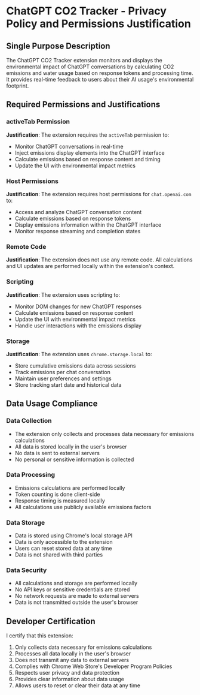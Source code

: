 # ChatGPT CO2 Tracker - Privacy Policy and Permissions Justification

## Single Purpose Description
The ChatGPT CO2 Tracker extension monitors and displays the environmental impact of ChatGPT conversations by calculating CO2 emissions and water usage based on response tokens and processing time. It provides real-time feedback to users about their AI usage's environmental footprint.

## Required Permissions and Justifications

### activeTab Permission
**Justification**: The extension requires the `activeTab` permission to:
- Monitor ChatGPT conversations in real-time
- Inject emissions display elements into the ChatGPT interface
- Calculate emissions based on response content and timing
- Update the UI with environmental impact metrics

### Host Permissions
**Justification**: The extension requires host permissions for `chat.openai.com` to:
- Access and analyze ChatGPT conversation content
- Calculate emissions based on response tokens
- Display emissions information within the ChatGPT interface
- Monitor response streaming and completion states

### Remote Code
**Justification**: The extension does not use any remote code. All calculations and UI updates are performed locally within the extension's context.

### Scripting
**Justification**: The extension uses scripting to:
- Monitor DOM changes for new ChatGPT responses
- Calculate emissions based on response content
- Update the UI with environmental impact metrics
- Handle user interactions with the emissions display

### Storage
**Justification**: The extension uses `chrome.storage.local` to:
- Store cumulative emissions data across sessions
- Track emissions per chat conversation
- Maintain user preferences and settings
- Store tracking start date and historical data

## Data Usage Compliance

### Data Collection
- The extension only collects and processes data necessary for emissions calculations
- All data is stored locally in the user's browser
- No data is sent to external servers
- No personal or sensitive information is collected

### Data Processing
- Emissions calculations are performed locally
- Token counting is done client-side
- Response timing is measured locally
- All calculations use publicly available emissions factors

### Data Storage
- Data is stored using Chrome's local storage API
- Data is only accessible to the extension
- Users can reset stored data at any time
- Data is not shared with third parties

### Data Security
- All calculations and storage are performed locally
- No API keys or sensitive credentials are stored
- No network requests are made to external servers
- Data is not transmitted outside the user's browser

## Developer Certification
I certify that this extension:
1. Only collects data necessary for emissions calculations
2. Processes all data locally in the user's browser
3. Does not transmit any data to external servers
4. Complies with Chrome Web Store's Developer Program Policies
5. Respects user privacy and data protection
6. Provides clear information about data usage
7. Allows users to reset or clear their data at any time 
